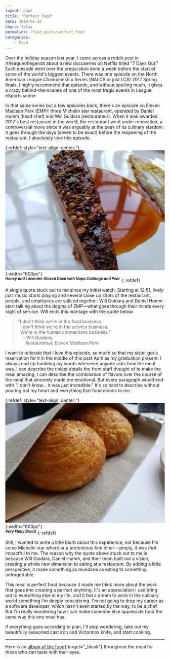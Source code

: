 ```yaml
---
layout: page
title: "Perfect Food"
date: 2019-06-28
share: false
permalink: /food_posts/perfect_food
categories:
    - Food
---
```


Over the holiday season last year, I came across a reddit post in /r/leagueoflegends about a new docuseries on Netflix titled "7 Days Out." Each episode went over the preparation done a week before the start of some of the world's biggest events. There was one episode on the North American League Championship Series (NALCS or just LCS) 2017 Spring finals. I highly recommend that episode, and without spoiling much, it gives a crazy behind-the-scenes of one of the most tragic events in League eSports scene. 

In that same series but a few episodes back, there's an episode on Eleven Madison Park (EMP): three Michelin star restaurant, operated by Daniel Humm (head chef) and Will Guidara (restaurateur). When it was awarded 2017's best restaurant in the world, the restaurant went under renovation, a controversial move since it was arguably at the peak of its culinary stardom. It goes through the days (seven to be exact) before the reopening of the restaurant. I absolutely love this episode. 

{:refdef: style="text-align: center;"}
![EMP_duck](/assets/images/EMP/EMP_duck.jpg){:width="600px"}  
<sup>***Honey and Lavender Glazed Duck with Napa Cabbage and Pear***</sup>
{: refdef}

A single quote stuck out to me since my initial watch. Starting at 12:51, lively jazz music starts playing and several close up shots of the restaurant, people, and employees are spliced together. Will Guidara and Daniel Humm start talking about the dogma of EMP—what goes through their minds every night of service. Will ends this montage with the quote below.

> "I don't think we're in the food business.  
> &nbsp;&nbsp;I don't think we're in the service business.  
> &nbsp;&nbsp;We're in the human connections business."  
> &nbsp;&nbsp;&nbsp;&nbsp;*- Will Guidara,*  
> &nbsp;&nbsp;&nbsp;&nbsp;&nbsp;&nbsp;*Restaurateur, Eleven Madison Park*

I want to reiterate that I love this episode, so much so that my sister got a reservation for it in the middle of this past April as my graduation present. I always end up fumbling my words whenever anyone asks how the meal was. I can describe the tiniest details the front staff thought of to make the meal amazing; I can describe the combination of flavors over the course of the meal that sincerely made me emotional. But every paragraph would end with "I don't know... it was just incredible." It's so hard to describe without pouring out my heart and everything that food means to me.

{:refdef: style="text-align: center;"}
![EMP_bread](/assets/images/EMP/EMP_bread.jpg){:width="600px"}  
<sup>***Very Flaky Bread***</sup>
{: refdef}

Still, I wanted to write a little blurb about this experience, not because I'm some Michelin star whore or a pretentious fine diner—simply, it was *that* impactful to me. The reason why the quote above stuck out to me is because Will Guidara, Daniel Humm, and their team built out a vision, creating a whole new dimension to eating at a restaurant. By adding a little perspective, it made something as mundane as eating to something unforgettable.

This meal is perfect food because it made me think more about the work that goes into creating a perfect anything. It's an appreciation I can bring out to everything else in my life, and it fed a dream to work in the culinary world something I'm deeply considering. I'm not going to drop my career as a software developer, which hasn't even started by the way, to be a chef. But I'm really wondering how I can make someone else appreciate food the same way this one meal has.

If everything goes according to plan, I'll stop wondering, take out my beautifully seasoned cast iron and Victorinox knife, and start cooking.

---

Here is an [album of the food](https://photos.app.goo.gl/HpWNX7DSY2RJdJGn8){:target="_blank"} throughout the meal for those who can taste with their eyes. 